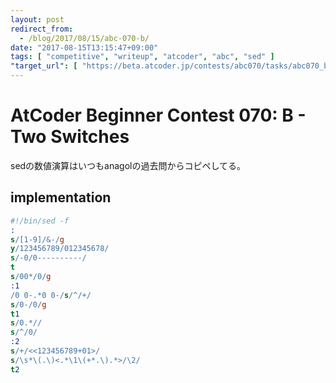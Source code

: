 ```yaml
---
layout: post
redirect_from:
  - /blog/2017/08/15/abc-070-b/
date: "2017-08-15T13:15:47+09:00"
tags: [ "competitive", "writeup", "atcoder", "abc", "sed" ]
"target_url": [ "https://beta.atcoder.jp/contests/abc070/tasks/abc070_b" ]
---
```


# AtCoder Beginner Contest 070: B - Two Switches

sedの数値演算はいつもanagolの過去問からコピペしてる。

## implementation

``` sed
#!/bin/sed -f
:
s/[1-9]/&-/g
y/123456789/012345678/
s/-0/0----------/
t
s/00*/0/g
:1
/0 0-.*0 0-/s/^/+/
s/0-/0/g
t1
s/0.*//
s/^/0/
:2
s/+/<<123456789+01>/
s/\s*\(.\)<.*\1\(+*.\).*>/\2/
t2
```
